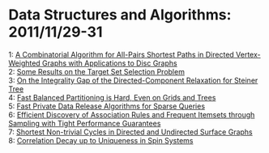 # Data Structures and Algorithms: 2011/11/29-31  
1: [A Combinatorial Algorithm for All-Pairs Shortest Paths in Directed  Vertex-Weighted Graphs with Applications to Disc Graphs](https://doi.org/10.48550/arXiv.1111.6519)  
2: [Some Results on the Target Set Selection Problem](https://doi.org/10.48550/arXiv.1111.6685)  
3: [On the Integrality Gap of the Directed-Component Relaxation for Steiner  Tree](https://doi.org/10.48550/arXiv.1111.6698)  
4: [Fast Balanced Partitioning is Hard, Even on Grids and Trees](https://doi.org/10.48550/arXiv.1111.6745)  
5: [Fast Private Data Release Algorithms for Sparse Queries](https://doi.org/10.48550/arXiv.1111.6842)  
6: [Efficient Discovery of Association Rules and Frequent Itemsets through  Sampling with Tight Performance Guarantees](https://doi.org/10.48550/arXiv.1111.6937)  
7: [Shortest Non-trivial Cycles in Directed and Undirected Surface Graphs](https://doi.org/10.48550/arXiv.1111.6990)  
8: [Correlation Decay up to Uniqueness in Spin Systems](https://doi.org/10.48550/arXiv.1111.7064)  